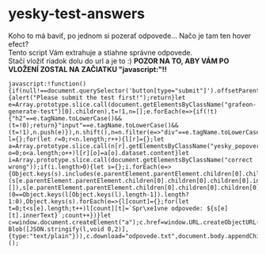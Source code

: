 # yesky-test-answers
Koho to má baviť, po jednom si pozerať odpovede... Načo je tam ten hover efect?<br>
Tento script Vám extrahuje a stiahne správne odpovede.<br>
Stačí vložiť riadok dolu do url a je to :) **POZOR NA TO, ABY VÁM PO VLOŽENÍ ZOSTAL NA ZAČIATKU "javascript:"!!**<br>
```
javascript:!function(){if(null!==document.querySelector('button[type="submit"]').offsetParent){alert("Please submit the test first!");return}let e=Array.prototype.slice.call(document.getElementsByClassName("grafeon-generate-test")[0].children),t=!1,n=[];e.forEach(e=>{if(!t){"h2"==e.tagName.toLowerCase()&&(t=!0);return}"input"==e.tagName.toLowerCase()&&(t=!1),n.push(e)}),n.shift(),n=n.filter(e=>"div"==e.tagName.toLowerCase());let l={};for(let r=0;r<n.length;r++){l[r]={};let a=Array.prototype.slice.call(n[r].getElementsByClassName("yesky_popover"));for(let o=0;o<a.length;o++)l[r][o]=a[o].dataset.content}let i=Array.prototype.slice.call(document.getElementsByClassName("correct wrong"));if(i.length>0){let s={};i.forEach(e=>{Object.keys(s).includes(e.parentElement.parentElement.children[0].children[0].children[0].innerText)||(s[e.parentElement.parentElement.children[0].children[0].children[0].innerText]=[]),s[e.parentElement.parentElement.children[0].children[0].children[0].innerText].push(e)}),count=Object.keys(l).length-(0==Object.keys(l[Object.keys(l).length-1]).length?1:0),Object.keys(s).forEach(e=>{l[count]={};for(let t=0;t<s[e].length;t++)l[count][t]=`Spr\xe1vne odpovede: ${s[e][t].innerText}`;count++})}let c=window.document.createElement("a");c.href=window.URL.createObjectURL(new Blob([JSON.stringify(l,void 0,2)],{type:"text/plain"})),c.download="odpovede.txt",document.body.appendChild(c),c.click(),document.body.removeChild(c)}();
```







